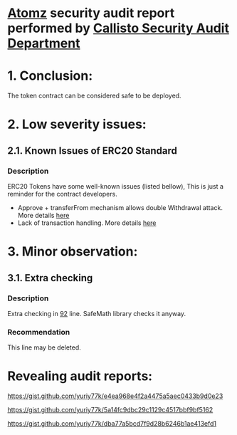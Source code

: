 # [Atomz](https://etherscan.io/address/0x7a43c09c6babb4f4d96e3e2e389523c3e478be82#code) security audit report performed by [Callisto Security Audit Department](https://github.com/EthereumCommonwealth/Auditing)

# 1. Conclusion:

The token contract can be considered safe to be deployed.

# 2. Low severity issues:

## 2.1. Known Issues of ERC20 Standard

### Description

ERC20 Tokens have some well-known issues (listed bellow), This is just a reminder for the contract developers.

- Approve + transferFrom mechanism allows double Withdrawal attack. More details [here](https://docs.google.com/document/d/1YLPtQxZu1UAvO9cZ1O2RPXBbT0mooh4DYKjA_jp-RLM/edit)
- Lack of transaction handling. More details [here](https://docs.google.com/document/d/1Feh5sP6oQL1-1NHi-X1dbgT3ch2WdhbXRevDN681Jv4/edit)


# 3. Minor observation:

## 3.1. Extra checking

### Description

Extra checking in [92](https://gist.github.com/yuriy77k/fbf55263bc29aa1c9710c19b3c1f798b#file-atomz-sol-L92) line. SafeMath library checks it anyway.

### Recommendation

This line may be deleted.


# Revealing audit reports:

https://gist.github.com/yuriy77k/e4ea968e4f2a4475a5aec0433b9d0e23

https://gist.github.com/yuriy77k/5a14fc9dbc29c1129c4517bbf9bf5162

https://gist.github.com/yuriy77k/dba77a5bcd7f9d28b6246b1ae413efd1

